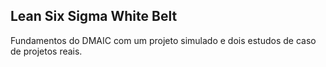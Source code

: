## Lean Six Sigma White Belt
Fundamentos do DMAIC com um projeto simulado e dois estudos de caso de projetos reais.
